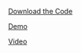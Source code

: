
[Download the Code](https://github.com/BarbaraAngelesOrtiz/NASA-SPACE-APPS-2021/files/9543862/Terminado1-20211004T005058Z-001.zip)

[Demo](http://www.retsagames.com/Friends/SpaceCollector/index.html)

[Video](https://user-images.githubusercontent.com/105976212/189557037-14e3cceb-e995-4d6c-82bd-f72590fbfd8e.mp4)

